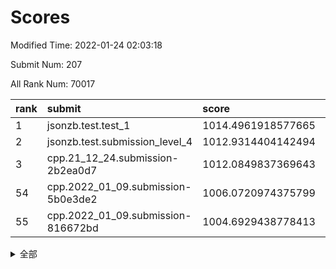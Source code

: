 # Scores

Modified Time: 2022-01-24 02:03:18

Submit Num: 207

All Rank Num: 70017

| rank |               submit               |       score        |       sigma        | pk_num |
| :--- | :--------------------------------- | :----------------- | :----------------- | :----- |
| 1    | jsonzb.test.test_1                 | 1014.4961918577665 | 0.8290112273275406 | 1350   |
| 2    | jsonzb.test.submission_level_4     | 1012.9314404142494 | 0.8051815611187236 | 1351   |
| 3    | cpp.21_12_24.submission-2b2ea0d7   | 1012.0849837369643 | 0.8004248959914928 | 1354   |
| 54   | cpp.2022_01_09.submission-5b0e3de2 | 1006.0720974375799 | 0.7362685020657754 | 1352   |
| 55   | cpp.2022_01_09.submission-816672bd | 1004.6929438778413 | 0.7159985676906582 | 1352   |


<details>
<summary>全部</summary>

| rank |                 submit                 |       score        |       sigma        | pk_num |
| :--- | :------------------------------------- | :----------------- | :----------------- | :----- |
| 1    | jsonzb.test.test_1                     | 1014.4961918577665 | 0.8290112273275406 | 1350   |
| 2    | jsonzb.test.submission_level_4         | 1012.9314404142494 | 0.8051815611187236 | 1351   |
| 3    | cpp.21_12_24.submission-2b2ea0d7       | 1012.0849837369643 | 0.8004248959914928 | 1354   |
| 4    | gobigger.level_3.submission_level_3_38 | 1011.6727496126149 | 0.8114379390794096 | 1352   |
| 5    | gobigger.level_3.submission_level_3_41 | 1011.4748270622176 | 0.7817686858391859 | 1353   |
| 6    | gobigger.level_3.submission_level_3_25 | 1011.1706362277207 | 0.7649372818255107 | 1356   |
| 7    | gobigger.level_3.submission_level_3_28 | 1011.1298736618651 | 0.7653588621482    | 1359   |
| 8    | gobigger.level_3.submission_level_3_48 | 1010.9286688870399 | 0.7668519117788819 | 1350   |
| 9    | gobigger.level_3.submission_level_3_7  | 1010.8678480368542 | 0.755279523403677  | 1352   |
| 10   | gobigger.level_3.submission_level_3_32 | 1010.7536962059476 | 0.7697648508909724 | 1354   |
| 11   | gobigger.level_3.submission_level_3_30 | 1010.7316368415262 | 0.7830236545229852 | 1352   |
| 12   | gobigger.level_3.submission_level_3_49 | 1010.5999307474526 | 0.7813829158799426 | 1346   |
| 13   | gobigger.level_3.submission_level_3_16 | 1010.5180851712537 | 0.7404603485733529 | 1356   |
| 14   | gobigger.level_3.submission_level_3_46 | 1010.513703337552  | 0.755414871252372  | 1356   |
| 15   | gobigger.level_3.submission_level_3_37 | 1010.4621843180028 | 0.7746853792072055 | 1357   |
| 16   | gobigger.level_3.submission_level_3_9  | 1010.4550234118368 | 0.7594677844885129 | 1353   |
| 17   | gobigger.level_3.submission_level_3_24 | 1010.4323829384033 | 0.7578369167257705 | 1357   |
| 18   | gobigger.level_3.submission_level_3_26 | 1010.4036676641392 | 0.7534731362509268 | 1354   |
| 19   | gobigger.level_3.submission_level_3_4  | 1010.3538430356751 | 0.7766813874736826 | 1355   |
| 20   | gobigger.level_3.submission_level_3_40 | 1010.3280585409246 | 0.7626908854111376 | 1357   |
| 21   | gobigger.level_3.submission_level_3_1  | 1010.2956308859636 | 0.7705389221667298 | 1351   |
| 22   | gobigger.level_3.submission_level_3_21 | 1010.28778887109   | 0.768734966192272  | 1352   |
| 23   | gobigger.level_3.submission_level_3_2  | 1010.2649113171157 | 0.7537118910178502 | 1355   |
| 24   | gobigger.level_3.submission_level_3_17 | 1010.2626087188797 | 0.7693026236268727 | 1354   |
| 25   | gobigger.level_3.submission_level_3_27 | 1010.2334532401246 | 0.7606565746336994 | 1349   |
| 26   | gobigger.level_3.submission_level_3_45 | 1010.1724330461406 | 0.7688862720372697 | 1347   |
| 27   | gobigger.level_3.submission_level_3_3  | 1010.1618989720938 | 0.7627154042116822 | 1353   |
| 28   | gobigger.level_3.submission_level_3_10 | 1010.0932287979921 | 0.7560069328813407 | 1357   |
| 29   | gobigger.level_3.submission_level_3_15 | 1010.052495823461  | 0.7790291840712116 | 1351   |
| 30   | gobigger.level_3.submission_level_3_23 | 1010.0237337060605 | 0.7628207005505564 | 1349   |
| 31   | gobigger.level_3.submission_level_3_42 | 1009.9358535514845 | 0.7546204678102612 | 1354   |
| 32   | gobigger.level_3.submission_level_3_36 | 1009.9333862708737 | 0.7395232829583466 | 1354   |
| 33   | gobigger.level_3.submission_level_3_6  | 1009.9233220408687 | 0.7702284474532242 | 1356   |
| 34   | gobigger.level_3.submission_level_3_20 | 1009.911712333362  | 0.7818684266908764 | 1346   |
| 35   | gobigger.level_3.submission_level_3_31 | 1009.854723813995  | 0.7491482384097502 | 1347   |
| 36   | gobigger.level_3.submission_level_3_19 | 1009.8473841461488 | 0.7637135962629121 | 1352   |
| 37   | gobigger.level_3.submission_level_3_14 | 1009.6870524593445 | 0.7382812698755921 | 1359   |
| 38   | gobigger.level_3.submission_level_3_13 | 1009.5712614774039 | 0.7652622005352171 | 1353   |
| 39   | gobigger.level_3.submission_level_3_47 | 1009.5492173063675 | 0.7409828481906384 | 1353   |
| 40   | gobigger.level_3.submission_level_3_29 | 1009.5336251534021 | 0.7439520833577594 | 1354   |
| 41   | gobigger.level_3.submission_level_3_8  | 1009.5038163598567 | 0.7541178821609137 | 1349   |
| 42   | gobigger.level_3.submission_level_3_22 | 1009.3274219625022 | 0.7651997793465344 | 1355   |
| 43   | gobigger.level_3.submission_level_3_39 | 1009.2725108171314 | 0.7674153112677904 | 1351   |
| 44   | gobigger.level_3.submission_level_3_33 | 1009.2517771054908 | 0.7486900593030638 | 1359   |
| 45   | gobigger.level_3.submission_level_3_44 | 1009.1973785216267 | 0.7516023637302569 | 1356   |
| 46   | gobigger.level_3.submission_level_3_5  | 1009.1313146760486 | 0.7650770258010381 | 1351   |
| 47   | gobigger.level_3.submission_level_3_12 | 1009.0246847349852 | 0.7472503277354445 | 1353   |
| 48   | gobigger.level_3.submission_level_3_0  | 1009.0218024589443 | 0.7494601588363127 | 1346   |
| 49   | gobigger.level_3.submission_level_3_18 | 1008.778555958816  | 0.7438143832786542 | 1354   |
| 50   | gobigger.level_3.submission_level_3_43 | 1008.7756647026363 | 0.7592149443990754 | 1356   |
| 51   | gobigger.level_3.submission_level_3_35 | 1008.4457430236291 | 0.7730408942589024 | 1355   |
| 52   | gobigger.level_3.submission_level_3_11 | 1008.3668682959706 | 0.7351666619181468 | 1353   |
| 53   | gobigger.level_3.submission_level_3_34 | 1008.134750883389  | 0.7410225197593613 | 1354   |
| 54   | cpp.2022_01_09.submission-5b0e3de2     | 1006.0720974375799 | 0.7362685020657754 | 1352   |
| 55   | cpp.2022_01_09.submission-816672bd     | 1004.6929438778413 | 0.7159985676906582 | 1352   |
| 56   | gobigger.level_1.submission_level_1_5  | 1004.6465291073515 | 0.7254939736835021 | 1355   |
| 57   | gobigger.level_1.submission_level_1_24 | 1004.3825748413209 | 0.7191029223936878 | 1352   |
| 58   | gobigger.level_1.submission_level_1_1  | 1004.302584544638  | 0.7179581350969307 | 1356   |
| 59   | gobigger.level_1.submission_level_1_11 | 1004.2829824494778 | 0.730808401642717  | 1357   |
| 60   | gobigger.level_1.submission_level_1_7  | 1004.2355010805545 | 0.7262776824198457 | 1352   |
| 61   | gobigger.level_1.submission_level_1_43 | 1004.2298292370375 | 0.7147031079004074 | 1356   |
| 62   | gobigger.level_1.submission_level_1_21 | 1004.087211631604  | 0.718324708883374  | 1349   |
| 63   | gobigger.level_1.submission_level_1_40 | 1004.0428417407342 | 0.7190029907092629 | 1354   |
| 64   | gobigger.level_1.submission_level_1_38 | 1003.9865521354444 | 0.7182732670675992 | 1355   |
| 65   | gobigger.level_1.submission_level_1_41 | 1003.966825395911  | 0.7269942262728746 | 1355   |
| 66   | gobigger.level_1.submission_level_1_18 | 1003.9577939716012 | 0.7165970569616181 | 1353   |
| 67   | gobigger.level_1.submission_level_1_44 | 1003.8834922910675 | 0.7228223694845908 | 1354   |
| 68   | gobigger.level_1.submission_level_1_23 | 1003.8509563132873 | 0.7242234438260753 | 1353   |
| 69   | gobigger.level_1.submission_level_1_26 | 1003.7451200372831 | 0.7197624435958648 | 1355   |
| 70   | gobigger.level_1.submission_level_1_27 | 1003.6907726909675 | 0.7144082441997283 | 1356   |
| 71   | gobigger.level_1.submission_level_1_35 | 1003.5905814355348 | 0.7187281972955424 | 1354   |
| 72   | gobigger.level_1.submission_level_1_31 | 1003.4922947749649 | 0.7055350844786425 | 1351   |
| 73   | gobigger.level_1.submission_level_1_32 | 1003.3594723341674 | 0.7129939090594334 | 1353   |
| 74   | gobigger.level_1.submission_level_1_49 | 1003.317447896245  | 0.7101838438354796 | 1350   |
| 75   | gobigger.level_1.submission_level_1_15 | 1003.29984023778   | 0.7278110917530956 | 1355   |
| 76   | gobigger.level_1.submission_level_1_19 | 1003.2593238627499 | 0.7073124190326758 | 1351   |
| 77   | gobigger.level_1.submission_level_1_3  | 1003.2412053991217 | 0.7219960517640863 | 1350   |
| 78   | gobigger.level_1.submission_level_1_16 | 1003.2300144487522 | 0.7149977824096453 | 1352   |
| 79   | gobigger.level_1.submission_level_1_39 | 1003.2099749806961 | 0.7166769209451331 | 1359   |
| 80   | gobigger.level_1.submission_level_1_33 | 1003.194418254234  | 0.7199787728351513 | 1354   |
| 81   | gobigger.level_1.submission_level_1_22 | 1003.1888103300715 | 0.7075786362950282 | 1361   |
| 82   | gobigger.level_1.submission_level_1_34 | 1003.0960353710527 | 0.71725940255727   | 1355   |
| 83   | gobigger.level_1.submission_level_1_9  | 1003.0871597125431 | 0.7075646187112354 | 1354   |
| 84   | gobigger.level_1.submission_level_1_0  | 1003.0496977137984 | 0.7098313428679476 | 1352   |
| 85   | gobigger.level_1.submission_level_1_25 | 1003.0025348187681 | 0.7150060957847987 | 1350   |
| 86   | gobigger.level_1.submission_level_1_30 | 1002.9742969165088 | 0.7161268360463164 | 1356   |
| 87   | gobigger.level_1.submission_level_1_6  | 1002.9732624141267 | 0.7067078056389656 | 1352   |
| 88   | gobigger.level_1.submission_level_1_13 | 1002.9685615779977 | 0.7090303854140464 | 1351   |
| 89   | gobigger.level_1.submission_level_1_46 | 1002.9449590629775 | 0.7075473247420095 | 1346   |
| 90   | gobigger.level_1.submission_level_1_45 | 1002.8872426397731 | 0.7072571204486211 | 1354   |
| 91   | gobigger.level_1.submission_level_1_28 | 1002.8440197748108 | 0.7234133534715336 | 1350   |
| 92   | gobigger.level_1.submission_level_1_29 | 1002.7330321868563 | 0.7254525998149266 | 1348   |
| 93   | gobigger.level_1.submission_level_1_2  | 1002.7319773400737 | 0.7108608168798177 | 1354   |
| 94   | gobigger.level_1.submission_level_1_4  | 1002.7182980232751 | 0.7196495030207452 | 1351   |
| 95   | gobigger.level_1.submission_level_1_48 | 1002.7126433928701 | 0.7184942739895142 | 1348   |
| 96   | gobigger.level_1.submission_level_1_17 | 1002.7117822010786 | 0.7118557356289075 | 1350   |
| 97   | gobigger.level_1.submission_level_1_37 | 1002.5845670370433 | 0.7269481110739944 | 1352   |
| 98   | gobigger.level_1.submission_level_1_20 | 1002.5040705759533 | 0.7051760817549276 | 1351   |
| 99   | gobigger.level_1.submission_level_1_47 | 1002.3849176064709 | 0.71390054404001   | 1355   |
| 100  | gobigger.level_1.submission_level_1_42 | 1002.3096224554533 | 0.7095818181639698 | 1356   |
| 101  | gobigger.level_1.submission_level_1_12 | 1002.2227902334305 | 0.7282841249657558 | 1352   |
| 102  | gobigger.level_1.submission_level_1_14 | 1002.1674673572692 | 0.7147617586429779 | 1351   |
| 103  | gobigger.level_1.submission_level_1_10 | 1002.1025384734357 | 0.7142681302464744 | 1347   |
| 104  | gobigger.level_1.submission_level_1_8  | 1002.0026993018041 | 0.6998427750518746 | 1351   |
| 105  | gobigger.level_1.submission_level_1_36 | 1001.8790522394654 | 0.7148266043862035 | 1353   |
| 106  | gobigger.random.submission_random_18   | 997.6974428758598  | 0.7147723478137185 | 1356   |
| 107  | gobigger.random.submission_random_14   | 996.9775800697005  | 0.7038020401645377 | 1357   |
| 108  | gobigger.random.submission_random_5    | 996.8357361004772  | 0.7063956164308572 | 1351   |
| 109  | gobigger.random.submission_random_22   | 996.6046283367482  | 0.7162283847961811 | 1355   |
| 110  | gobigger.random.submission_random_10   | 996.5280031753207  | 0.7092303259185517 | 1353   |
| 111  | gobigger.random.submission_random_1    | 996.4723271859679  | 0.7124574424079512 | 1350   |
| 112  | gobigger.random.submission_random_42   | 996.4592886569205  | 0.6996209184817817 | 1351   |
| 113  | gobigger.random.submission_random_7    | 996.4461654813268  | 0.7221671849416168 | 1355   |
| 114  | gobigger.random.submission_random_44   | 996.4336713506715  | 0.708021507120188  | 1353   |
| 115  | gobigger.random.submission_random_2    | 996.3978442316886  | 0.7015778217949202 | 1352   |
| 116  | gobigger.random.submission_random_20   | 996.3374871013762  | 0.7234978612683415 | 1353   |
| 117  | gobigger.random.submission_random_15   | 996.3106911405087  | 0.7098211922916816 | 1356   |
| 118  | gobigger.random.submission_random_28   | 996.3094586654415  | 0.714777575046934  | 1354   |
| 119  | gobigger.random.submission_random_0    | 996.2576365661432  | 0.7001958066321944 | 1351   |
| 120  | gobigger.random.submission_random_37   | 996.1764179661996  | 0.713629840345923  | 1358   |
| 121  | gobigger.random.submission_random_13   | 996.1514968816408  | 0.7093035591275632 | 1350   |
| 122  | gobigger.random.submission_random_47   | 996.1433758033827  | 0.7034296651974878 | 1352   |
| 123  | gobigger.random.submission_random_9    | 996.138550933159   | 0.7088128637480544 | 1359   |
| 124  | gobigger.random.submission_random_27   | 996.005033014426   | 0.7183504491310415 | 1352   |
| 125  | gobigger.random.submission_random_8    | 995.9820790795898  | 0.7095309935303756 | 1357   |
| 126  | gobigger.random.submission_random_29   | 995.9468139326844  | 0.708798124496952  | 1353   |
| 127  | gobigger.random.submission_random_49   | 995.945397047004   | 0.7161837256960047 | 1360   |
| 128  | gobigger.random.submission_random_43   | 995.8761447824974  | 0.7329730724188347 | 1349   |
| 129  | gobigger.random.submission_random_21   | 995.8224675047021  | 0.7036889969734261 | 1357   |
| 130  | gobigger.random.submission_random_48   | 995.8117001023188  | 0.7107241406120867 | 1356   |
| 131  | gobigger.random.submission_random_46   | 995.8022510190651  | 0.7164463620503628 | 1354   |
| 132  | gobigger.random.submission_random_41   | 995.7760234537699  | 0.7097911426718034 | 1352   |
| 133  | gobigger.random.submission_random_38   | 995.7690942999296  | 0.7228843292766967 | 1351   |
| 134  | gobigger.random.submission_random_45   | 995.7637955859228  | 0.7082638536251745 | 1355   |
| 135  | gobigger.random.submission_random_25   | 995.652002965307   | 0.7090572256616315 | 1353   |
| 136  | gobigger.random.submission_random_4    | 995.5324256386704  | 0.6972104281853657 | 1356   |
| 137  | gobigger.random.submission_random_6    | 995.5093566109873  | 0.7337034028171531 | 1348   |
| 138  | gobigger.random.submission_random_39   | 995.3740613266044  | 0.710705056214969  | 1360   |
| 139  | gobigger.random.submission_random_24   | 995.3612298339144  | 0.7284064040253738 | 1355   |
| 140  | gobigger.random.submission_random_17   | 995.3481004294882  | 0.7284059355839321 | 1352   |
| 141  | gobigger.random.submission_random_26   | 995.2587379314258  | 0.711525108985125  | 1354   |
| 142  | gobigger.random.submission_random_34   | 995.2453885851883  | 0.7093204561402051 | 1355   |
| 143  | gobigger.random.submission_random_16   | 995.2213457997142  | 0.7165053836446165 | 1355   |
| 144  | gobigger.random.submission_random_31   | 995.2173664393862  | 0.7158894909537835 | 1354   |
| 145  | gobigger.random.submission_random_32   | 995.1999250620106  | 0.7295486197214205 | 1350   |
| 146  | gobigger.random.submission_random_40   | 995.0140083112594  | 0.7038936453538711 | 1357   |
| 147  | gobigger.random.submission_random_11   | 994.9890494915243  | 0.7113689347024942 | 1347   |
| 148  | gobigger.random.submission_random_23   | 994.8767695983726  | 0.7035231468561306 | 1352   |
| 149  | gobigger.random.submission_random_12   | 994.7666249833248  | 0.715244663286064  | 1356   |
| 150  | gobigger.random.submission_random_36   | 994.7496259456077  | 0.7210425402034941 | 1347   |
| 151  | gobigger.random.submission_random_33   | 994.7431354250614  | 0.7221329252841046 | 1345   |
| 152  | gobigger.random.submission_random_19   | 994.7307606334391  | 0.7088757283643711 | 1350   |
| 153  | gobigger.random.submission_random_30   | 994.6827444155128  | 0.7060373338991618 | 1352   |
| 154  | gobigger.random.submission_random_3    | 994.6204383699275  | 0.7084499824451905 | 1346   |
| 155  | gobigger.random.submission_random_35   | 994.465818343958   | 0.7163751156539702 | 1355   |
| 156  | gobigger.level_2.submission_level_2_48 | 994.1212229375942  | 0.7398406538232964 | 1353   |
| 157  | gobigger.level_2.submission_level_2_17 | 994.0035456005718  | 0.7377832831064942 | 1354   |
| 158  | gobigger.level_2.submission_level_2_25 | 993.6138894425679  | 0.7391355006934062 | 1352   |
| 159  | gobigger.level_2.submission_level_2_31 | 993.514973595087   | 0.7414027775457409 | 1348   |
| 160  | gobigger.level_2.submission_level_2_12 | 993.185671067726   | 0.7600364799857724 | 1351   |
| 161  | gobigger.level_2.submission_level_2_6  | 992.9749277834788  | 0.7469462060213715 | 1350   |
| 162  | gobigger.level_2.submission_level_2_21 | 992.9327986084829  | 0.7450656237094008 | 1353   |
| 163  | gobigger.level_2.submission_level_2_16 | 992.8809876544774  | 0.7362673943884775 | 1353   |
| 164  | gobigger.level_2.submission_level_2_3  | 992.877194658581   | 0.7382254527719393 | 1355   |
| 165  | gobigger.level_2.submission_level_2_36 | 992.8347148706242  | 0.7260817647018759 | 1356   |
| 166  | gobigger.level_2.submission_level_2_20 | 992.7360997154069  | 0.7311040563264257 | 1356   |
| 167  | gobigger.level_2.submission_level_2_47 | 992.6558983314662  | 0.7366117373338061 | 1354   |
| 168  | gobigger.level_2.submission_level_2_49 | 992.6342396800185  | 0.749629873780218  | 1354   |
| 169  | gobigger.level_2.submission_level_2_34 | 992.5453984000402  | 0.7366376022260103 | 1356   |
| 170  | gobigger.level_2.submission_level_2_40 | 992.431170357918   | 0.7424280851859874 | 1351   |
| 171  | gobigger.level_2.submission_level_2_13 | 992.4214241565663  | 0.7313152116443199 | 1356   |
| 172  | gobigger.level_2.submission_level_2_30 | 992.340132868048   | 0.736443556304345  | 1351   |
| 173  | gobigger.level_2.submission_level_2_1  | 992.3300117870554  | 0.7542181799951138 | 1354   |
| 174  | gobigger.level_2.submission_level_2_19 | 992.3046406258094  | 0.7427516157086776 | 1357   |
| 175  | gobigger.level_2.submission_level_2_45 | 992.2950435697364  | 0.7591161193915446 | 1353   |
| 176  | gobigger.level_2.submission_level_2_38 | 992.2716635792929  | 0.7442518247218238 | 1351   |
| 177  | gobigger.level_2.submission_level_2_46 | 992.2579066222623  | 0.7528180411212783 | 1352   |
| 178  | gobigger.level_2.submission_level_2_28 | 992.224060326547   | 0.7346952090827528 | 1351   |
| 179  | gobigger.level_2.submission_level_2_14 | 992.1749695894773  | 0.7581484784273813 | 1357   |
| 180  | gobigger.level_2.submission_level_2_24 | 992.1212697644971  | 0.7398277298443798 | 1351   |
| 181  | gobigger.level_2.submission_level_2_32 | 992.0108377826099  | 0.7379835404217148 | 1352   |
| 182  | gobigger.level_2.submission_level_2_2  | 992.0098348922991  | 0.7738479044893609 | 1355   |
| 183  | gobigger.level_2.submission_level_2_42 | 991.9988513481787  | 0.7434239538646676 | 1352   |
| 184  | gobigger.level_2.submission_level_2_35 | 991.9415343899417  | 0.7346369624525247 | 1352   |
| 185  | gobigger.level_2.submission_level_2_7  | 991.9388923324427  | 0.739269364250024  | 1353   |
| 186  | gobigger.level_2.submission_level_2_41 | 991.8877815678633  | 0.7301722233569654 | 1356   |
| 187  | gobigger.level_2.submission_level_2_18 | 991.8543666856397  | 0.7530425512989354 | 1349   |
| 188  | gobigger.level_2.submission_level_2_9  | 991.848647861546   | 0.7534181346315402 | 1348   |
| 189  | gobigger.level_2.submission_level_2_15 | 991.8364982622295  | 0.7608476071128452 | 1351   |
| 190  | gobigger.level_2.submission_level_2_27 | 991.7906886452828  | 0.7491203505751963 | 1351   |
| 191  | gobigger.level_2.submission_level_2_22 | 991.6159532241905  | 0.7405097131116474 | 1348   |
| 192  | gobigger.level_2.submission_level_2_26 | 991.4723909685647  | 0.7460422414005106 | 1351   |
| 193  | gobigger.level_2.submission_level_2_8  | 991.4263983766999  | 0.7587612222774339 | 1352   |
| 194  | gobigger.level_2.submission_level_2_0  | 991.3659045322196  | 0.7397643020781691 | 1350   |
| 195  | gobigger.level_2.submission_level_2_5  | 991.3078330697542  | 0.7646885269315911 | 1349   |
| 196  | gobigger.level_2.submission_level_2_37 | 991.2945254338084  | 0.742943272175654  | 1352   |
| 197  | gobigger.level_2.submission_level_2_23 | 991.2677772064644  | 0.7718951694549246 | 1354   |
| 198  | gobigger.level_2.submission_level_2_39 | 991.1881211728756  | 0.7507930673031074 | 1357   |
| 199  | gobigger.level_2.submission_level_2_44 | 991.1324863750751  | 0.7339591610578218 | 1358   |
| 200  | gobigger.level_2.submission_level_2_4  | 991.0932693589543  | 0.7465775789534852 | 1354   |
| 201  | gobigger.level_2.submission_level_2_29 | 991.0326946019109  | 0.7627654400369639 | 1354   |
| 202  | gobigger.level_2.submission_level_2_10 | 990.9502306311755  | 0.744710032299564  | 1358   |
| 203  | gobigger.level_2.submission_level_2_43 | 990.6670296762031  | 0.7642377546112601 | 1360   |
| 204  | gobigger.level_2.submission_level_2_33 | 989.4409413657768  | 0.7699230876128453 | 1355   |
| 205  | gobigger.level_2.submission_level_2_11 | 989.4244043507045  | 0.7740901774607938 | 1350   |
| 206  | gobigger.none.submission_none_1        | 978.1765610207173  | 1.2922421588170088 | 1349   |
| 207  | gobigger.none.submission_none_0        | 974.824450183727   | 1.5276585870519597 | 1354   |

</details>